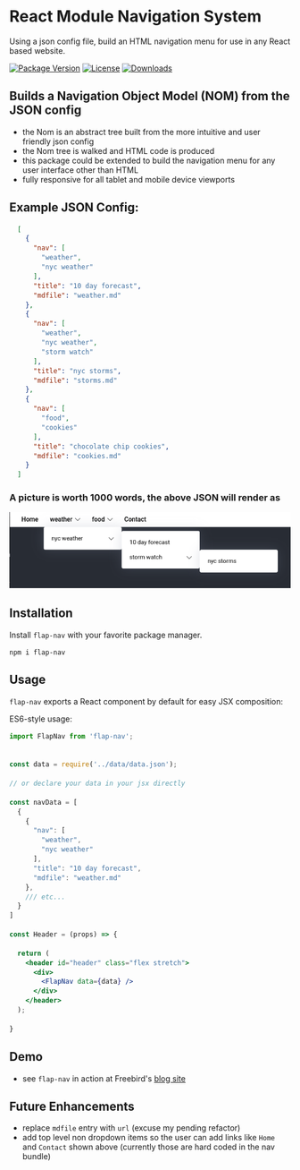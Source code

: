 # React Module Navigation System


Using a json config file, build an HTML navigation menu for use in any React based website.


[![Package Version](https://img.shields.io/npm/v/flap-nav.svg)](https://www.npmjs.com/package/flap-nav)
[![License](https://img.shields.io/github/license/danwfreeman/flap-nav)](https://github.com/danwfreeman/flap-nav/blob/main/LICENSE)
[![Downloads](https://img.shields.io/npm/dm/flap-nav.svg)](http://npm-stat.com/charts.html?package=flap-nav&author=&from=&to=)


## Builds a Navigation Object Model (NOM) from the JSON config

- the Nom is an abstract tree built from the more intuitive and user friendly json config
- the Nom tree is walked and HTML code is produced
- this package could be extended to build the navigation menu for any user interface other than HTML
- fully responsive for all tablet and mobile device viewports


## Example JSON Config:



```json
  [
    {
      "nav": [
        "weather",  
        "nyc weather"
      ],
      "title": "10 day forecast",
      "mdfile": "weather.md"
    },
    {
      "nav": [
        "weather",  
        "nyc weather",
        "storm watch"
      ],
      "title": "nyc storms",
      "mdfile": "storms.md"
    },
    {
      "nav": [
        "food",
        "cookies"
      ],
      "title": "chocolate chip cookies",
      "mdfile": "cookies.md"
    }
  ]

```

### A picture is worth 1000 words, the above JSON will render as 

![flap nav from json](/docs/flap-nav-rendered.png)



## Installation

Install `flap-nav` with your favorite package manager.

```shell
npm i flap-nav
```

## Usage

`flap-nav` exports a React component by default for easy JSX composition:

ES6-style usage:

```jsx
import FlapNav from 'flap-nav';


const data = require('../data/data.json');

// or declare your data in your jsx directly

const navData = [
  {
    {
      "nav": [
        "weather",  
        "nyc weather"
      ],
      "title": "10 day forecast",
      "mdfile": "weather.md"
    },
    /// etc...
  }
]

const Header = (props) => {

  return (
    <header id="header" class="flex stretch">
      <div>
        <FlapNav data={data} />
      </div>
    </header>
  );

}

```

## Demo
- see `flap-nav` in action at Freebird's [blog site](https://ironbirdlife.org)

## Future Enhancements
- replace `mdfile` entry with `url` (excuse my pending refactor)
- add top level non dropdown items so the user can add links like `Home` and `Contact` shown above (currently those are hard coded in the nav bundle)


[link-license]: ./blob/master/LICENSE
[link-npm]: https://www.npmjs.com/package/flap-nav
